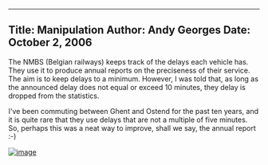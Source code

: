 -----
Title:  Manipulation
Author: Andy Georges
Date: October 2, 2006
----







The NMBS (Belgian railways) keeps track of the delays each vehicle has.
They use it to produce annual reports on the preciseness of their
service. The aim is to keep delays to a minimum. However, I was told
that, as long as the announced delay does not equal or exceed 10
minutes, they delay is dropped from the statistics.


I've been commuting between Ghent and Ostend for the past ten years, and
it is quite rare that they use delays that are not a multiple of five
minutes. So, perhaps this was a neat way to improve, shall we say, the
annual report :-)


[![image](BE2C58BF-7253-4675-AE85-7AF4003CBC16-1.jpg)](http://www.flickr.com/photos/itkovian/258510434/)




